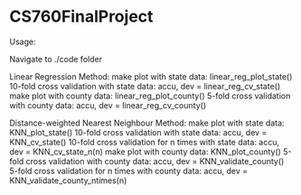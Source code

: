 # CS760FinalProject
Usage:

Navigate to ./code folder

Linear Regression Method:
make plot with state data: linear_reg_plot_state()
10-fold cross validation with state data: accu, dev = linear_reg_cv_state()
make plot with county data: linear_reg_plot_county()
5-fold cross validation with county data: accu, dev = linear_reg_cv_county()


Distance-weighted Nearest Neighbour Method:
make plot with state data: KNN_plot_state()
10-fold cross validation with state data: accu, dev = KNN_cv_state()
10-fold cross validation for n times with state data: accu, dev = KNN_cv_state_n(n)
make plot with county data: KNN_plot_county()
5-fold cross validation with county data: accu, dev = KNN_validate_county()
5-fold cross validation for n times with county data: accu, dev = KNN_validate_county_ntimes(n)
